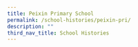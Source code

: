 ```yaml
---
title: Peixin Primary School
permalink: /school-histories/peixin-pri/
description: ""
third_nav_title: School Histories
---
```

